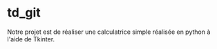 # td_git
Notre projet est de réaliser une calculatrice simple réalisée en python à l'aide de Tkinter.
